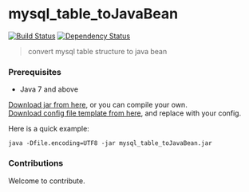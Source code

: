 # mysql_table_toJavaBean
[![Build Status](https://travis-ci.org/tianshuang/mysql_table_toJavaBean.svg?branch=master)](https://travis-ci.org/tianshuang/mysql_table_toJavaBean)
[![Dependency Status](https://www.versioneye.com/user/projects/5797045a4fe91800287177ba/badge.svg?style=flat-square)](https://www.versioneye.com/user/projects/5797045a4fe91800287177ba)

> convert mysql table structure to java bean

### Prerequisites
- Java 7 and above

[Download jar from here](https://storage.tianshuang.me/2017/03/mysql_table_toJavaBean.jar?attname=), or you can compile your own.<br/>
[Download config file template from here](https://storage.tianshuang.me/2017/03/config.json?attname=), and replace with your config.

Here is a quick example:
```
java -Dfile.encoding=UTF8 -jar mysql_table_toJavaBean.jar
```

### Contributions
Welcome to contribute.